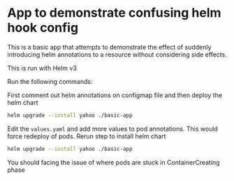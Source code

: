 # App to demonstrate confusing helm hook config

This is a basic app that attempts to demonstrate the effect of suddenly introducing helm annotations to a resource without considering side effects.

This is run with Helm v3

Run the following commands:

First comment out helm annotations on configmap file and then deploy the helm chart

```bash
helm upgrade --install yahoo ./basic-app
```

Edit the `values.yaml` and add more values to pod annotations. This would force redeploy of pods. Rerun step to install helm chart

```bash
helm upgrade --install yahoo ./basic-app
```

You should facing the issue of where pods are stuck in ContainerCreating phase
